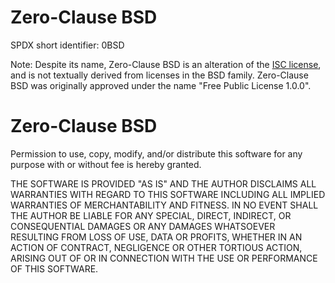 # Zero-Clause BSD

SPDX short identifier: 0BSD

Note: Despite its name, Zero-Clause BSD is an alteration of the [ISC license](https://opensource.org/licenses/ISC), and is not textually derived from licenses in the BSD family. Zero-Clause BSD was originally approved under the name "Free Public License 1.0.0".

# Zero-Clause BSD

Permission to use, copy, modify, and/or distribute this software for any purpose with or without fee is hereby granted.

THE SOFTWARE IS PROVIDED "AS IS" AND THE AUTHOR DISCLAIMS ALL WARRANTIES WITH REGARD TO THIS SOFTWARE INCLUDING ALL IMPLIED WARRANTIES OF MERCHANTABILITY AND FITNESS. IN NO EVENT SHALL THE AUTHOR BE LIABLE FOR ANY SPECIAL, DIRECT, INDIRECT, OR CONSEQUENTIAL DAMAGES OR ANY DAMAGES WHATSOEVER RESULTING FROM LOSS OF USE, DATA OR PROFITS, WHETHER IN AN ACTION OF CONTRACT, NEGLIGENCE OR OTHER TORTIOUS ACTION, ARISING OUT OF OR IN CONNECTION WITH THE USE OR PERFORMANCE OF THIS SOFTWARE.